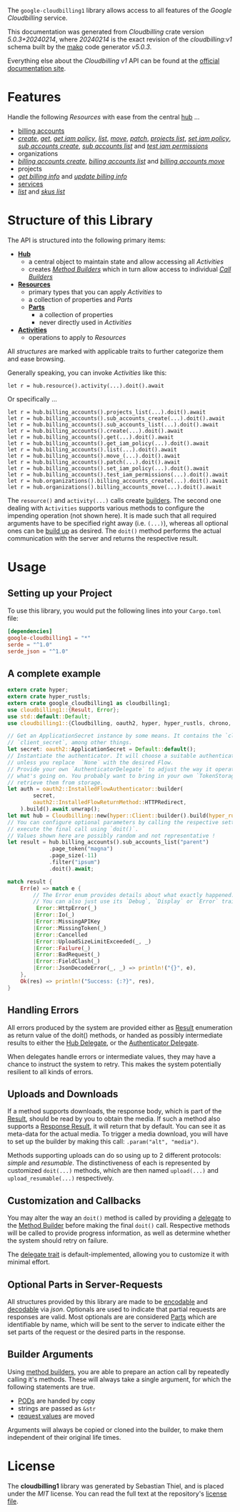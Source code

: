 <!---
DO NOT EDIT !
This file was generated automatically from 'src/generator/templates/api/README.md.mako'
DO NOT EDIT !
-->
The `google-cloudbilling1` library allows access to all features of the *Google Cloudbilling* service.

This documentation was generated from *Cloudbilling* crate version *5.0.3+20240214*, where *20240214* is the exact revision of the *cloudbilling:v1* schema built by the [mako](http://www.makotemplates.org/) code generator *v5.0.3*.

Everything else about the *Cloudbilling* *v1* API can be found at the
[official documentation site](https://cloud.google.com/billing/docs/apis).
# Features

Handle the following *Resources* with ease from the central [hub](https://docs.rs/google-cloudbilling1/5.0.3+20240214/google_cloudbilling1/Cloudbilling) ... 

* [billing accounts](https://docs.rs/google-cloudbilling1/5.0.3+20240214/google_cloudbilling1/api::BillingAccount)
 * [*create*](https://docs.rs/google-cloudbilling1/5.0.3+20240214/google_cloudbilling1/api::BillingAccountCreateCall), [*get*](https://docs.rs/google-cloudbilling1/5.0.3+20240214/google_cloudbilling1/api::BillingAccountGetCall), [*get iam policy*](https://docs.rs/google-cloudbilling1/5.0.3+20240214/google_cloudbilling1/api::BillingAccountGetIamPolicyCall), [*list*](https://docs.rs/google-cloudbilling1/5.0.3+20240214/google_cloudbilling1/api::BillingAccountListCall), [*move*](https://docs.rs/google-cloudbilling1/5.0.3+20240214/google_cloudbilling1/api::BillingAccountMoveCall), [*patch*](https://docs.rs/google-cloudbilling1/5.0.3+20240214/google_cloudbilling1/api::BillingAccountPatchCall), [*projects list*](https://docs.rs/google-cloudbilling1/5.0.3+20240214/google_cloudbilling1/api::BillingAccountProjectListCall), [*set iam policy*](https://docs.rs/google-cloudbilling1/5.0.3+20240214/google_cloudbilling1/api::BillingAccountSetIamPolicyCall), [*sub accounts create*](https://docs.rs/google-cloudbilling1/5.0.3+20240214/google_cloudbilling1/api::BillingAccountSubAccountCreateCall), [*sub accounts list*](https://docs.rs/google-cloudbilling1/5.0.3+20240214/google_cloudbilling1/api::BillingAccountSubAccountListCall) and [*test iam permissions*](https://docs.rs/google-cloudbilling1/5.0.3+20240214/google_cloudbilling1/api::BillingAccountTestIamPermissionCall)
* organizations
 * [*billing accounts create*](https://docs.rs/google-cloudbilling1/5.0.3+20240214/google_cloudbilling1/api::OrganizationBillingAccountCreateCall), [*billing accounts list*](https://docs.rs/google-cloudbilling1/5.0.3+20240214/google_cloudbilling1/api::OrganizationBillingAccountListCall) and [*billing accounts move*](https://docs.rs/google-cloudbilling1/5.0.3+20240214/google_cloudbilling1/api::OrganizationBillingAccountMoveCall)
* projects
 * [*get billing info*](https://docs.rs/google-cloudbilling1/5.0.3+20240214/google_cloudbilling1/api::ProjectGetBillingInfoCall) and [*update billing info*](https://docs.rs/google-cloudbilling1/5.0.3+20240214/google_cloudbilling1/api::ProjectUpdateBillingInfoCall)
* [services](https://docs.rs/google-cloudbilling1/5.0.3+20240214/google_cloudbilling1/api::Service)
 * [*list*](https://docs.rs/google-cloudbilling1/5.0.3+20240214/google_cloudbilling1/api::ServiceListCall) and [*skus list*](https://docs.rs/google-cloudbilling1/5.0.3+20240214/google_cloudbilling1/api::ServiceSkuListCall)




# Structure of this Library

The API is structured into the following primary items:

* **[Hub](https://docs.rs/google-cloudbilling1/5.0.3+20240214/google_cloudbilling1/Cloudbilling)**
    * a central object to maintain state and allow accessing all *Activities*
    * creates [*Method Builders*](https://docs.rs/google-cloudbilling1/5.0.3+20240214/google_cloudbilling1/client::MethodsBuilder) which in turn
      allow access to individual [*Call Builders*](https://docs.rs/google-cloudbilling1/5.0.3+20240214/google_cloudbilling1/client::CallBuilder)
* **[Resources](https://docs.rs/google-cloudbilling1/5.0.3+20240214/google_cloudbilling1/client::Resource)**
    * primary types that you can apply *Activities* to
    * a collection of properties and *Parts*
    * **[Parts](https://docs.rs/google-cloudbilling1/5.0.3+20240214/google_cloudbilling1/client::Part)**
        * a collection of properties
        * never directly used in *Activities*
* **[Activities](https://docs.rs/google-cloudbilling1/5.0.3+20240214/google_cloudbilling1/client::CallBuilder)**
    * operations to apply to *Resources*

All *structures* are marked with applicable traits to further categorize them and ease browsing.

Generally speaking, you can invoke *Activities* like this:

```Rust,ignore
let r = hub.resource().activity(...).doit().await
```

Or specifically ...

```ignore
let r = hub.billing_accounts().projects_list(...).doit().await
let r = hub.billing_accounts().sub_accounts_create(...).doit().await
let r = hub.billing_accounts().sub_accounts_list(...).doit().await
let r = hub.billing_accounts().create(...).doit().await
let r = hub.billing_accounts().get(...).doit().await
let r = hub.billing_accounts().get_iam_policy(...).doit().await
let r = hub.billing_accounts().list(...).doit().await
let r = hub.billing_accounts().move_(...).doit().await
let r = hub.billing_accounts().patch(...).doit().await
let r = hub.billing_accounts().set_iam_policy(...).doit().await
let r = hub.billing_accounts().test_iam_permissions(...).doit().await
let r = hub.organizations().billing_accounts_create(...).doit().await
let r = hub.organizations().billing_accounts_move(...).doit().await
```

The `resource()` and `activity(...)` calls create [builders][builder-pattern]. The second one dealing with `Activities` 
supports various methods to configure the impending operation (not shown here). It is made such that all required arguments have to be 
specified right away (i.e. `(...)`), whereas all optional ones can be [build up][builder-pattern] as desired.
The `doit()` method performs the actual communication with the server and returns the respective result.

# Usage

## Setting up your Project

To use this library, you would put the following lines into your `Cargo.toml` file:

```toml
[dependencies]
google-cloudbilling1 = "*"
serde = "^1.0"
serde_json = "^1.0"
```

## A complete example

```Rust
extern crate hyper;
extern crate hyper_rustls;
extern crate google_cloudbilling1 as cloudbilling1;
use cloudbilling1::{Result, Error};
use std::default::Default;
use cloudbilling1::{Cloudbilling, oauth2, hyper, hyper_rustls, chrono, FieldMask};

// Get an ApplicationSecret instance by some means. It contains the `client_id` and 
// `client_secret`, among other things.
let secret: oauth2::ApplicationSecret = Default::default();
// Instantiate the authenticator. It will choose a suitable authentication flow for you, 
// unless you replace  `None` with the desired Flow.
// Provide your own `AuthenticatorDelegate` to adjust the way it operates and get feedback about 
// what's going on. You probably want to bring in your own `TokenStorage` to persist tokens and
// retrieve them from storage.
let auth = oauth2::InstalledFlowAuthenticator::builder(
        secret,
        oauth2::InstalledFlowReturnMethod::HTTPRedirect,
    ).build().await.unwrap();
let mut hub = Cloudbilling::new(hyper::Client::builder().build(hyper_rustls::HttpsConnectorBuilder::new().with_native_roots().https_or_http().enable_http1().build()), auth);
// You can configure optional parameters by calling the respective setters at will, and
// execute the final call using `doit()`.
// Values shown here are possibly random and not representative !
let result = hub.billing_accounts().sub_accounts_list("parent")
             .page_token("magna")
             .page_size(-11)
             .filter("ipsum")
             .doit().await;

match result {
    Err(e) => match e {
        // The Error enum provides details about what exactly happened.
        // You can also just use its `Debug`, `Display` or `Error` traits
         Error::HttpError(_)
        |Error::Io(_)
        |Error::MissingAPIKey
        |Error::MissingToken(_)
        |Error::Cancelled
        |Error::UploadSizeLimitExceeded(_, _)
        |Error::Failure(_)
        |Error::BadRequest(_)
        |Error::FieldClash(_)
        |Error::JsonDecodeError(_, _) => println!("{}", e),
    },
    Ok(res) => println!("Success: {:?}", res),
}

```
## Handling Errors

All errors produced by the system are provided either as [Result](https://docs.rs/google-cloudbilling1/5.0.3+20240214/google_cloudbilling1/client::Result) enumeration as return value of
the doit() methods, or handed as possibly intermediate results to either the 
[Hub Delegate](https://docs.rs/google-cloudbilling1/5.0.3+20240214/google_cloudbilling1/client::Delegate), or the [Authenticator Delegate](https://docs.rs/yup-oauth2/*/yup_oauth2/trait.AuthenticatorDelegate.html).

When delegates handle errors or intermediate values, they may have a chance to instruct the system to retry. This 
makes the system potentially resilient to all kinds of errors.

## Uploads and Downloads
If a method supports downloads, the response body, which is part of the [Result](https://docs.rs/google-cloudbilling1/5.0.3+20240214/google_cloudbilling1/client::Result), should be
read by you to obtain the media.
If such a method also supports a [Response Result](https://docs.rs/google-cloudbilling1/5.0.3+20240214/google_cloudbilling1/client::ResponseResult), it will return that by default.
You can see it as meta-data for the actual media. To trigger a media download, you will have to set up the builder by making
this call: `.param("alt", "media")`.

Methods supporting uploads can do so using up to 2 different protocols: 
*simple* and *resumable*. The distinctiveness of each is represented by customized 
`doit(...)` methods, which are then named `upload(...)` and `upload_resumable(...)` respectively.

## Customization and Callbacks

You may alter the way an `doit()` method is called by providing a [delegate](https://docs.rs/google-cloudbilling1/5.0.3+20240214/google_cloudbilling1/client::Delegate) to the 
[Method Builder](https://docs.rs/google-cloudbilling1/5.0.3+20240214/google_cloudbilling1/client::CallBuilder) before making the final `doit()` call. 
Respective methods will be called to provide progress information, as well as determine whether the system should 
retry on failure.

The [delegate trait](https://docs.rs/google-cloudbilling1/5.0.3+20240214/google_cloudbilling1/client::Delegate) is default-implemented, allowing you to customize it with minimal effort.

## Optional Parts in Server-Requests

All structures provided by this library are made to be [encodable](https://docs.rs/google-cloudbilling1/5.0.3+20240214/google_cloudbilling1/client::RequestValue) and 
[decodable](https://docs.rs/google-cloudbilling1/5.0.3+20240214/google_cloudbilling1/client::ResponseResult) via *json*. Optionals are used to indicate that partial requests are responses 
are valid.
Most optionals are are considered [Parts](https://docs.rs/google-cloudbilling1/5.0.3+20240214/google_cloudbilling1/client::Part) which are identifiable by name, which will be sent to 
the server to indicate either the set parts of the request or the desired parts in the response.

## Builder Arguments

Using [method builders](https://docs.rs/google-cloudbilling1/5.0.3+20240214/google_cloudbilling1/client::CallBuilder), you are able to prepare an action call by repeatedly calling it's methods.
These will always take a single argument, for which the following statements are true.

* [PODs][wiki-pod] are handed by copy
* strings are passed as `&str`
* [request values](https://docs.rs/google-cloudbilling1/5.0.3+20240214/google_cloudbilling1/client::RequestValue) are moved

Arguments will always be copied or cloned into the builder, to make them independent of their original life times.

[wiki-pod]: http://en.wikipedia.org/wiki/Plain_old_data_structure
[builder-pattern]: http://en.wikipedia.org/wiki/Builder_pattern
[google-go-api]: https://github.com/google/google-api-go-client

# License
The **cloudbilling1** library was generated by Sebastian Thiel, and is placed 
under the *MIT* license.
You can read the full text at the repository's [license file][repo-license].

[repo-license]: https://github.com/Byron/google-apis-rsblob/main/LICENSE.md

